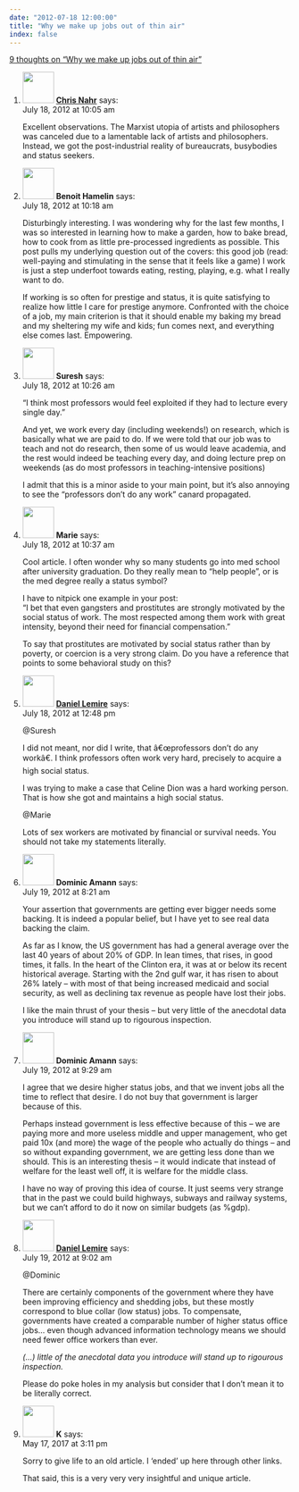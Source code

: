 ```yaml
---
date: "2012-07-18 12:00:00"
title: "Why we make up jobs out of thin air"
index: false
---
```


[9 thoughts on &ldquo;Why we make up jobs out of thin air&rdquo;](/lemire/blog/2012/07-18-why-we-make-up-jobs-out-of-thin-air)

<ol class="comment-list">
<li id="comment-55442" class="comment even thread-even depth-1">
<div class="comment-author vcard">
<img alt src="https://secure.gravatar.com/avatar/26e0963e76bf85cb06c8c2fbce2f06df?s=56&#038;d=mm&#038;r=g" srcset="https://secure.gravatar.com/avatar/26e0963e76bf85cb06c8c2fbce2f06df?s=112&#038;d=mm&#038;r=g 2x" class="avatar avatar-56 photo" height="56" width="56" decoding="async" /> <b class="fn"><a href="https://kynosarges.wordpress.com/" class="url" rel="ugc external nofollow">Chris Nahr</a></b> <span class="says">says:</span> </div>
<div class="comment-metadata"><time datetime="2012-07-18T10:05:14+00:00">July 18, 2012 at 10:05 am</time></a> </div>
<div class="comment-content">
<p>Excellent observations. The Marxist utopia of artists and philosophers was canceled due to a lamentable lack of artists and philosophers. Instead, we got the post-industrial reality of bureaucrats, busybodies and status seekers.</p>
</div>
</li>
<li id="comment-55444" class="comment odd alt thread-odd thread-alt depth-1">
<div class="comment-author vcard">
<img alt src="https://secure.gravatar.com/avatar/4bdd9c7bc94ddc95d5117031560c0ef6?s=56&#038;d=mm&#038;r=g" srcset="https://secure.gravatar.com/avatar/4bdd9c7bc94ddc95d5117031560c0ef6?s=112&#038;d=mm&#038;r=g 2x" class="avatar avatar-56 photo" height="56" width="56" decoding="async" /> <b class="fn">Benoit Hamelin</b> <span class="says">says:</span> </div>
<div class="comment-metadata"><time datetime="2012-07-18T10:18:23+00:00">July 18, 2012 at 10:18 am</time></a> </div>
<div class="comment-content">
<p>Disturbingly interesting. I was wondering why for the last few months, I was so interested in learning how to make a garden, how to bake bread, how to cook from as little pre-processed ingredients as possible. This post pulls my underlying question out of the covers: this good job (read: well-paying and stimulating in the sense that it feels like a game) I work is just a step underfoot towards eating, resting, playing, e.g. what I really want to do.</p>
<p>If working is so often for prestige and status, it is quite satisfying to realize how little I care for prestige anymore. Confronted with the choice of a job, my main criterion is that it should enable my baking my bread and my sheltering my wife and kids; fun comes next, and everything else comes last. Empowering.</p>
</div>
</li>
<li id="comment-55445" class="comment even thread-even depth-1">
<div class="comment-author vcard">
<img alt src="https://secure.gravatar.com/avatar/6537c0a681d22d4a3f7bf4ce7d209a0f?s=56&#038;d=mm&#038;r=g" srcset="https://secure.gravatar.com/avatar/6537c0a681d22d4a3f7bf4ce7d209a0f?s=112&#038;d=mm&#038;r=g 2x" class="avatar avatar-56 photo" height="56" width="56" loading="lazy" decoding="async" /> <b class="fn">Suresh</b> <span class="says">says:</span> </div>
<div class="comment-metadata"><time datetime="2012-07-18T10:26:17+00:00">July 18, 2012 at 10:26 am</time></a> </div>
<div class="comment-content">
<p>&ldquo;I think most professors would feel exploited if they had to lecture every single day.&rdquo;</p>
<p>And yet, we work every day (including weekends!) on research, which is basically what we are paid to do. If we were told that our job was to teach and not do research, then some of us would leave academia, and the rest would indeed be teaching every day, and doing lecture prep on weekends (as do most professors in teaching-intensive positions)</p>
<p>I admit that this is a minor aside to your main point, but it&rsquo;s also annoying to see the &ldquo;professors don&rsquo;t do any work&rdquo; canard propagated.</p>
</div>
</li>
<li id="comment-55446" class="comment odd alt thread-odd thread-alt depth-1">
<div class="comment-author vcard">
<img alt src="https://secure.gravatar.com/avatar/4238181bdae02fa1b840f114117b5de3?s=56&#038;d=mm&#038;r=g" srcset="https://secure.gravatar.com/avatar/4238181bdae02fa1b840f114117b5de3?s=112&#038;d=mm&#038;r=g 2x" class="avatar avatar-56 photo" height="56" width="56" loading="lazy" decoding="async" /> <b class="fn">Marie</b> <span class="says">says:</span> </div>
<div class="comment-metadata"><time datetime="2012-07-18T10:37:43+00:00">July 18, 2012 at 10:37 am</time></a> </div>
<div class="comment-content">
<p>Cool article. I often wonder why so many students go into med school after university graduation. Do they really mean to &ldquo;help people&rdquo;, or is the med degree really a status symbol?</p>
<p>I have to nitpick one example in your post:<br/>
&ldquo;I bet that even gangsters and prostitutes are strongly motivated by the social status of work. The most respected among them work with great intensity, beyond their need for financial compensation.&rdquo;</p>
<p>To say that prostitutes are motivated by social status rather than by poverty, or coercion is a very strong claim. Do you have a reference that points to some behavioral study on this?</p>
</div>
</li>
<li id="comment-55447" class="comment byuser comment-author-lemire bypostauthor even thread-even depth-1">
<div class="comment-author vcard">
<img alt src="https://secure.gravatar.com/avatar/2ca999bef9535950f5b84281a4dab006?s=56&#038;d=mm&#038;r=g" srcset="https://secure.gravatar.com/avatar/2ca999bef9535950f5b84281a4dab006?s=112&#038;d=mm&#038;r=g 2x" class="avatar avatar-56 photo" height="56" width="56" loading="lazy" decoding="async" /> <b class="fn"><a href="https://lemire.me/en/" class="url" rel="ugc">Daniel Lemire</a></b> <span class="says">says:</span> </div>
<div class="comment-metadata"><time datetime="2012-07-18T12:48:55+00:00">July 18, 2012 at 12:48 pm</time></a> </div>
<div class="comment-content">
<p>@Suresh</p>
<p>I did not meant, nor did I write, that â€œprofessors don&rsquo;t do any workâ€. I think professors often work very hard, precisely to acquire a high social status.</p>
<p>I was trying to make a case that Celine Dion was a hard working person. That is how she got and maintains a high social status.</p>
<p>@Marie</p>
<p>Lots of sex workers are motivated by financial or survival needs. You should not take my statements literally.</p>
</div>
</li>
<li id="comment-55448" class="comment odd alt thread-odd thread-alt depth-1">
<div class="comment-author vcard">
<img alt src="https://secure.gravatar.com/avatar/1b5f40ec7c1e07935001188ea498d188?s=56&#038;d=mm&#038;r=g" srcset="https://secure.gravatar.com/avatar/1b5f40ec7c1e07935001188ea498d188?s=112&#038;d=mm&#038;r=g 2x" class="avatar avatar-56 photo" height="56" width="56" loading="lazy" decoding="async" /> <b class="fn">Dominic Amann</b> <span class="says">says:</span> </div>
<div class="comment-metadata"><time datetime="2012-07-19T08:21:28+00:00">July 19, 2012 at 8:21 am</time></a> </div>
<div class="comment-content">
<p>Your assertion that governments are getting ever bigger needs some backing. It is indeed a popular belief, but I have yet to see real data backing the claim.</p>
<p>As far as I know, the US government has had a general average over the last 40 years of about 20% of GDP. In lean times, that rises, in good times, it falls. In the heart of the Clinton era, it was at or below its recent historical average. Starting with the 2nd gulf war, it has risen to about 26% lately &#8211; with most of that being increased medicaid and social security, as well as declining tax revenue as people have lost their jobs.</p>
<p>I like the main thrust of your thesis &#8211; but very little of the anecdotal data you introduce will stand up to rigourous inspection.</p>
</div>
</li>
<li id="comment-55450" class="comment even thread-even depth-1">
<div class="comment-author vcard">
<img alt src="https://secure.gravatar.com/avatar/1b5f40ec7c1e07935001188ea498d188?s=56&#038;d=mm&#038;r=g" srcset="https://secure.gravatar.com/avatar/1b5f40ec7c1e07935001188ea498d188?s=112&#038;d=mm&#038;r=g 2x" class="avatar avatar-56 photo" height="56" width="56" loading="lazy" decoding="async" /> <b class="fn">Dominic Amann</b> <span class="says">says:</span> </div>
<div class="comment-metadata"><time datetime="2012-07-19T09:29:24+00:00">July 19, 2012 at 9:29 am</time></a> </div>
<div class="comment-content">
<p>I agree that we desire higher status jobs, and that we invent jobs all the time to reflect that desire. I do not buy that government is larger because of this.</p>
<p>Perhaps instead government is less effective because of this &#8211; we are paying more and more useless middle and upper management, who get paid 10x (and more) the wage of the people who actually do things &#8211; and so without expanding government, we are getting less done than we should. This is an interesting thesis &#8211; it would indicate that instead of welfare for the least well off, it is welfare for the middle class.</p>
<p>I have no way of proving this idea of course. It just seems very strange that in the past we could build highways, subways and railway systems, but we can&rsquo;t afford to do it now on similar budgets (as %gdp).</p>
</div>
</li>
<li id="comment-55449" class="comment byuser comment-author-lemire bypostauthor odd alt thread-odd thread-alt depth-1">
<div class="comment-author vcard">
<img alt src="https://secure.gravatar.com/avatar/2ca999bef9535950f5b84281a4dab006?s=56&#038;d=mm&#038;r=g" srcset="https://secure.gravatar.com/avatar/2ca999bef9535950f5b84281a4dab006?s=112&#038;d=mm&#038;r=g 2x" class="avatar avatar-56 photo" height="56" width="56" loading="lazy" decoding="async" /> <b class="fn"><a href="https://lemire.me/en/" class="url" rel="ugc">Daniel Lemire</a></b> <span class="says">says:</span> </div>
<div class="comment-metadata"><time datetime="2012-07-19T09:02:35+00:00">July 19, 2012 at 9:02 am</time></a> </div>
<div class="comment-content">
<p>@Dominic</p>
<p>There are certainly components of the government where they have been improving efficiency and shedding jobs, but these mostly correspond to blue collar (low status) jobs. To compensate, governments have created a comparable number of higher status office jobs&#8230; even though advanced information technology means we should need fewer office workers than ever.</p>
<p><em>(&#8230;) little of the anecdotal data you introduce will stand up to rigourous inspection.</em></p>
<p>Please do poke holes in my analysis but consider that I don&rsquo;t mean it to be literally correct.</p>
</div>
</li>
<li id="comment-279938" class="comment even thread-even depth-1">
<div class="comment-author vcard">
<img alt src="https://secure.gravatar.com/avatar/2227f1bf0dcc05899eda71a09b5de63a?s=56&#038;d=mm&#038;r=g" srcset="https://secure.gravatar.com/avatar/2227f1bf0dcc05899eda71a09b5de63a?s=112&#038;d=mm&#038;r=g 2x" class="avatar avatar-56 photo" height="56" width="56" loading="lazy" decoding="async" /> <b class="fn">K</b> <span class="says">says:</span> </div>
<div class="comment-metadata"><time datetime="2017-05-17T15:11:13+00:00">May 17, 2017 at 3:11 pm</time></a> </div>
<div class="comment-content">
<p>Sorry to give life to an old article. I &lsquo;ended&rsquo; up here through other links.</p>
<p>That said, this is a very very very insightful and unique article.</p>
</div>
</li>
</ol>
